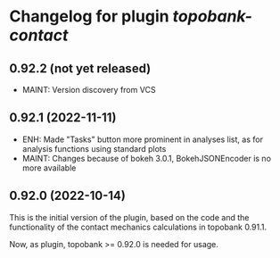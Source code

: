 # Changelog for plugin *topobank-contact*

## 0.92.2 (not yet released)

- MAINT: Version discovery from VCS

## 0.92.1 (2022-11-11)

- ENH: Made "Tasks" button more prominent in analyses list,
  as for analysis functions using standard plots
- MAINT: Changes because of bokeh 3.0.1, BokehJSONEncoder
  is no more available

## 0.92.0 (2022-10-14)

This is the initial version of the plugin, based on
the code and the functionality of the contact
mechanics calculations in topobank 0.91.1.

Now, as plugin, topobank >= 0.92.0 is needed for usage.

